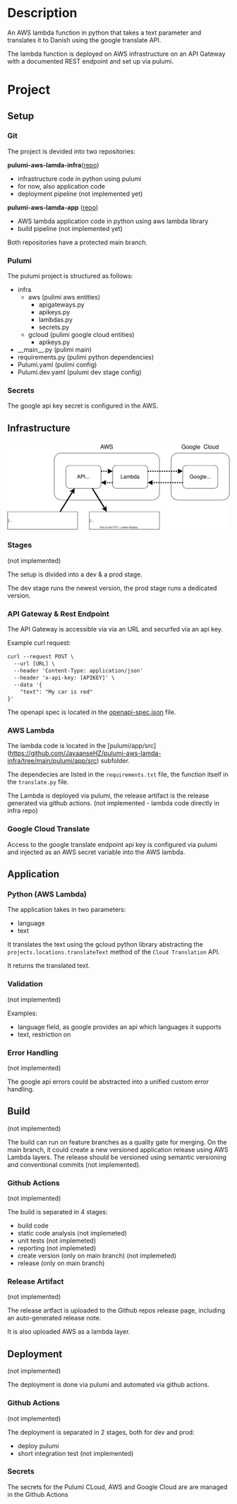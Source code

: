 # Description

An AWS lambda function in python that takes a text parameter and translates it to Danish using the google translate API.

The lambda function is deployed on AWS infrastructure on an API Gateway with a documented REST endpoint and set up via pulumi.

# Project

## Setup

### Git

The project is devided into two repositories:

**pulumi-aws-lamda-infra**([repo](https://github.com/JavaanseHZ/pulumi-aws-lambda-infra))
- infrastructure code in python using pulumi
- for now, also application code
- deployment pipeline (not implemented yet)

**pulumi-aws-lamda-app** ([repo](https://github.com/JavaanseHZ/pulumi-aws-lambda-app))
- AWS lambda application code in python using aws lambda library
- build pipeline (not implemented yet)

Both repositories have a protected main branch.

### Pulumi

The pulumi project is structured as follows:

- infra
  - aws (pulimi aws entities)
    - apigateways.py
    - apikeys.py
    - lambdas.py
    - secrets.py
  - gcloud (pulimi google cloud entities)
    - apikeys.py 
- \_\_main\_\_.py (pulimi main)
- requirements.py (pulimi python dependencies)
- Pulumi.yaml (pulimi config)
- Pulumi.dev.yaml (pulumi dev stage config)

### Secrets

The google api key secret is configured in the AWS.

## Infrastructure

![infra-](infra.drawio.svg)

### Stages
(not implemented)

The setup is divided into a dev & a prod stage.

The dev stage runs the newest version, the prod stage runs a dedicated version.

### API Gateway & Rest Endpoint

The API Gateway is accessible via via an URL and securfed via an api key.

Example curl request:
```
curl --request POST \
  --url [URL] \
  --header 'Content-Type: application/json' 
  --header 'x-api-key: [APIKEY]' \
  --data '{
	"text": "My car is red"
}'
```

The openapi spec is located in the [openapi-spec.json](https://github.com/JavaanseHZ/pulumi-aws-lamda-infra/blob/main/openapi-spec.json) file.


### AWS Lambda

The lambda code is located in the [pulumi/app/src] (https://github.com/JavaanseHZ/pulumi-aws-lamda-infra/tree/main/pulumi/app/src) subfolder.

The dependecies are listed in the ```requirements.txt``` file, the function itself in the ```translate.py``` file.

The Lambda is deployed via pulumi, the release artifact is the release generated via github actions. (not implemented - lambda code directly in infra repo)

### Google Cloud Translate

Access to the google translate endpoint api key is configured via pulumi and injected as an AWS secret variable into the AWS lambda.

## Application

### Python (AWS Lambda)

The application takes in two parameters:
- language
- text

It translates the text using the gcloud python library abstracting the ```projects.locations.translateText``` method of the ```Cloud Translation``` API.

It returns the translated text.


### Validation

(not implemented)

Examples:
- language field, as google provides an api which languages it supports
- text, restriction on 

### Error Handling

(not implemented)

The google api errors could be abstracted into a unified custom error handling.

## Build

(not implemented)

The build can run on feature branches as a quality gate for merging.
On the main branch, it could create a new versioned application release using AWS Lambda layers.
The release should be versioned using semantic versioning and conventional commits (not implemented).

### Github Actions

(not implemented)

The build is separated in 4 stages:

- build code
- static code analysis (not implemeted)
- unit tests  (not implemeted)
- reporting (not implemeted)
- create version (only on main branch) (not implemeted)
- release (only on main branch)

### Release Artifact

(not implemented)

The release artfact is uploaded to the Github repos release page, including an auto-generated release note.

It is also uploaded AWS as a lambda layer.

## Deployment

(not implemented)

The deployment is done via pulumi and automated via github actions.

### Github Actions

(not implemented)

The deployment is separated in 2 stages, both for dev and prod:

- deploy pulumi
- short integration test (not implemented)

### Secrets

The secrets for the Pulumi CLoud, AWS and Google Cloud are are managed in the Github Actions